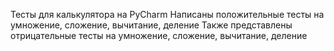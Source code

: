 Тесты для калькулятора на PyCharm
Написаны положительные тесты на умножение, сложение, вычитание, деление
Также представлены отрицательные тесты на умножение, сложение, вычитание, деление
